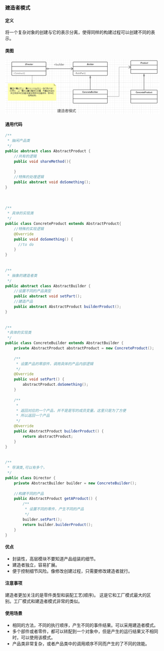 ### 建造者模式

#### 定义

将一个复杂对象的创建与它的表示分离，使得同样的构建过程可以创建不同的表示。

#### 类图

![](202012201435.png)

#### 通用代码

```java
/**
 * 抽闲产品类
 */
public abstract class AbstractProduct {
    //共有的逻辑
    public void shareMethod(){

    }
    //特殊的处理逻辑
    public abstract void doSomething();
}



/**
 * 具体的实现类
 */
public class ConcreteProduct extends AbstractProduct{
    //特殊的实现逻辑
    @Override
    public void doSomething() {
      //to do
    }
}


/**
 * 抽象的建造者类
 */
public abstract class AbstractBuilder {
    //设置不同的产品类型
    public abstract void setPart();
    //建造产品
    public abstract AbstractProduct builderProduct();
}


/**
 *具体的实现类
 */
public class ConcreteBuilder extends AbstractBuilder {
    private AbstractProduct abstractProduct = new ConcreteProduct();

    /**
     * 设置产品的零部件，调用具体的产品内部逻辑
     */
    @Override
    public void setPart() {
        abstractProduct.doSomething();
    }

    /**
     *
     * 返回对应的一个产品，并不是是写的成员变量。这里只是为了方便
     * 所以返回一个产品
     */
    @Override
    public AbstractProduct builderProduct() {
        return abstractProduct;
    }
}


/**
 * 导演类,可以有多个，
 */
public class Director {
    private AbstractBuilder builder = new ConcreteBuilder();

    //构建不同的产品
    public AbstractProduct getAProduct() {
        /**
         * 设置不同的零件，产生不同的产品
         */
        builder.setPart();
        return builder.builderProduct();
    }
}
```



#### 优点

- 封装性，高层模块不要知道产品组装的细节。
- 建造者独立，容易扩展。
- 便于控制细节风险。像修改创建过程，只需要修改建造者就行。

#### 注意事项

建造者更加关注的是零件类型和装配工艺(顺序)。 这是它和工厂模式最大的区别。工厂模式和建造者模式非常的类似。

#### 使用场景

- 相同的方法，不同的执行顺序，产生不同的事件结果。可以采用建造者模式。
- 多个部件或者零件，都可以转配到一个对象中，但是产生的运行结果又不相同时，可以使用该模式。
- 产品类非常复杂，或者产品类中的调用顺序不同而产生的了不同的效能。